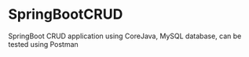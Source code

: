 # SpringBootCRUD
SpringBoot CRUD application using CoreJava, MySQL database, can be tested using Postman
